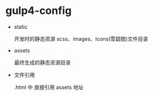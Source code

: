 # gulp4-config

- static

  开发时的静态资源 scss、images、icons(雪碧图)文件目录

- assets

  最终生成的静态资源目录

- 文件引用

  .html 中 直接引用 assets 地址
